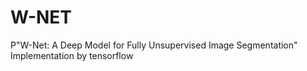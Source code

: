 # W-NET
P"W-Net: A Deep Model for Fully Unsupervised Image Segmentation" Implementation by tensorflow 

